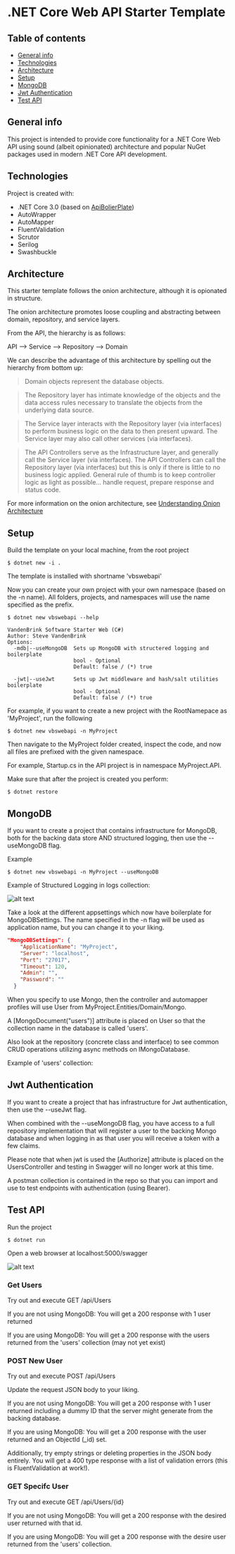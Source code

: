 # .NET Core Web API Starter Template

## Table of contents
* [General info](#general-info)
* [Technologies](#technologies)
* [Architecture](#architecture)
* [Setup](#setup)
* [MongoDB](#mongodb)
* [Jwt Authentication](#jwt-authentication)
* [Test API](#test-api)

## General info
This project is intended to provide core functionality for a .NET Core Web API using sound (albeit opinionated) architecture and popular NuGet packages used in modern .NET Core API development.
	
## Technologies
Project is created with:
* .NET Core 3.0 (based on [ApiBolierPlate](https://github.com/proudmonkey/ApiBoilerPlate))
* AutoWrapper
* AutoMapper
* FluentValidation
* Scrutor
* Serilog
* Swashbuckle

## Architecture
This starter template follows the onion architecture, although it is opionated in structure.

The onion architecture promotes loose coupling and abstracting between domain, repository, and service layers.

From the API, the hierarchy is as follows:

API --> Service --> Repository --> Domain

We can describe the advantage of this architecture by spelling out the hierarchy from bottom up:

> Domain objects represent the database objects.

>The Repository layer has intimate knowledge of the objects and the data access rules necessary to translate the objects from the underlying data source.

>The Service layer interacts with the Repository layer (via interfaces) to perform business logic on the data to then present upward.  The Service layer may also call other services (via interfaces).

>The API Controllers serve as the Infrastructure layer, and generally call the Service layer (via interfaces).  The API Controllers can call the Repository layer (via interfaces) but this is only if there is little to no business logic applied.  General rule of thumb is to keep controller logic as light as possible... handle request, prepare response and status code.

For more information on the onion architecture, see [Understanding Onion Architecture](https://www.codeguru.com/csharp/csharp/cs_misc/designtechniques/understanding-onion-architecture.html)
	
## Setup
Build the template on your local machine, from the root project

```
$ dotnet new -i .
```

The template is installed with shortname 'vbswebapi'

Now you can create your own project with your own namespace (based on the -n name).  All folders, projects, and namespaces will use the name specified as the prefix.

```
$ dotnet new vbswebapi --help
```

```
VandenBrink Software Starter Web (C#)
Author: Steve VandenBrink
Options:                                                                              
  -mdb|--useMongoDB  Sets up MongoDB with structered logging and boilerplate   
                     bool - Optional                                           
                     Default: false / (*) true                                 

  -jwt|--useJwt      Sets up Jwt middleware and hash/salt utilities boilerplate
                     bool - Optional                                           
                     Default: false / (*) true    
```

For example, if you want to create a new project with the RootNamepace as 'MyProject', run the following

```
$ dotnet new vbswebapi -n MyProject
```

Then navigate to the MyProject folder created, inspect the code, and now all files are prefixed with the given namespace.

For example, Startup.cs in the API project is in namespace MyProject.API.

Make sure that after the project is created you perform:

```
$ dotnet restore
```

## MongoDB

If you want to create a project that contains infrastructure for MongoDB, both for the backing data store AND structured logging, then use the --useMongoDB flag.

Example

```
$ dotnet new vbswebapi -n MyProject --useMongoDB
```

Example of Structured Logging in logs collection:

![alt text](serilog-mongo.png "Serilog Mongo")

Take a look at the different appsettings which now have boilerplate for MongoDBSettings.  The name specified in the -n flag will be used as application name, but you can change it to your liking.

```json
"MongoDBSettings": {
    "ApplicationName": "MyProject",
    "Server": "localhost",
    "Port": "27017",
    "Timeout": 120,
    "Admin": "",
    "Password": ""
  }
```

When you specify to use Mongo, then the controller and automapper profiles will use User from MyProject.Entities/Domain/Mongo.

A [MongoDocument("users")] attribute is placed on User so that the collection name in the database is called 'users'.

Also look at the repository (concrete class and interface) to see common CRUD operations utilizing async methods on IMongoDatabase.

Example of 'users' collection:

## Jwt Authentication

If you want to create a project that has infrastructure for Jwt authentication, then use the --useJwt flag.

When combined with the --useMongoDB flag, you have access to a full repository implementation that will register a user to the backing Mongo database and when logging in as that user you will receive a token with a few claims.

Please note that when jwt is used the [Authorize] attribute is placed on the UsersController and testing in Swagger will no longer work at this time.

A postman collection is contained in the repo so that you can import and use to test endpoints with authentication (using Bearer).

## Test API

Run the project

```
$ dotnet run
```

Open a web browser at localhost:5000/swagger

![alt text](swagger.png "Swagger")

### Get Users

Try out and execute GET /api/Users

If you are not using MongoDB:
You will get a 200 response with 1 user returned

If you are using MongoDB:
You will get a 200 response with the users returned from the 'users' collection (may not yet exist)

### POST New User

Try out and execute POST /api/Users

Update the request JSON body to your liking.

If you are not using MongoDB:
You will get a 200 response with 1 user returned including a dummy ID that the server might generate from the backing database.

If you are using MongoDB:
You will get a 200 response with the user returned and an ObjectId (_id) set.

Additionally, try empty strings or deleting properties in the JSON body entirely.  You will get a 400 type response with a list of validation errors (this is FluentValidation at work!).

### GET Specifc User

Try out and execute GET /api/Users/{id}

If you are not using MongoDB:
You will get a 200 response with the desired user returned with that id.

If you are using MongoDB:
You will get a 200 response with the desire user returned from the 'users' collection.
